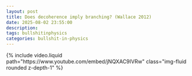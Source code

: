```yaml
---
layout: post
title: Does decoherence imply branching? (Wallace 2012)
date: 2025-08-02 23:55:00
description: 
tags: bullshitinphysics
categories: bullshit-in-physics
---
```


<div class="row mt-3">
    <div class="col-sm mt-3 mt-md-0">
        {% include video.liquid path="https://www.youtube.com/embed/jNQXAC9IVRw" class="img-fluid rounded z-depth-1" %}
    </div>
</div>
